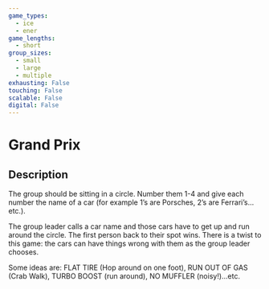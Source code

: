 ```yaml
---
game_types:
  - ice
  - ener
game_lengths:
  - short
group_sizes:
  - small
  - large
  - multiple
exhausting: False
touching: False
scalable: False
digital: False
---
```

# Grand Prix

## Description
The group should be sitting in a circle. Number them 1-4 and give each number the name of a car (for example 1’s are Porsches, 2’s are Ferrari’s... etc.).

The group leader calls a car name and those cars have to get up and run around the
circle. The first person back to their spot wins. There is a twist to this game: the cars can have things wrong with them as the group leader chooses.

Some ideas are: FLAT TIRE (Hop around on one foot), RUN OUT OF GAS
(Crab Walk), TURBO BOOST (run around), NO MUFFLER (noisy!)...etc.
